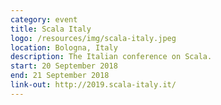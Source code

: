 ```yaml
---
category: event
title: Scala Italy
logo: /resources/img/scala-italy.jpeg
location: Bologna, Italy
description: The Italian conference on Scala.
start: 20 September 2018
end: 21 September 2018
link-out: http://2019.scala-italy.it/
---
```

